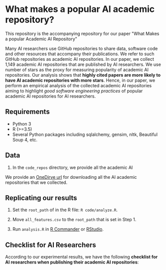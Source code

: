 # What makes a popular AI academic repository?
This repository is the accompanying repository for our paper "What Makes a popular Academic AI Repository"

Many AI researchers use GitHub repositories to share data, software code and other resources that accompany their publications. 
We refer to such GitHub repositories as academic AI repositories. 
In our paper, we collect 1,149 academic AI repositories that are published by AI researchers.
We use number of stars as the proxy for measuring popularity of academic AI repositories.
Our analysis shows that **highly cited papers are more likely to have AI academic repositories with more stars**.
Hence, in our paper, we perform an empirical analysis of the collected academic AI repositories aiming to highlight *good software engineering practices* of popular academic AI repositories for AI researchers.


## Requirements
* Python 3
* R (>=3.5)
* Several Python packages including sqlalchemy, gensim, nltk, Beautiful Soup 4, etc. 

## Data
1. In the `code_repos` directory, we provide all the academic AI


We provide an [OneDirve url](https://zjueducn-my.sharepoint.com/:u:/g/personal/yrfan_zju_edu_cn/EX5d772FSLFPqO-obR0ux0sBpXd3xqBGBpjyiG4MLL1J7w?e=gNAk0F) for downloading all the AI academic repositories that we collected.

## Replicating our results

1. Set the `root_path` of in the R file: `R code/analyze.R`.

2. Move `all_features.csv` to the `root_path` that is set in Step 1.

3. Run `analysis.R` in [R Commander](https://socialsciences.mcmaster.ca/jfox/Misc/Rcmdr/) or [RStudio](https://rstudio.com/).

## Checklist for AI Researchers

According to our experimental results, we have the following **checklist for AI researchers when publishing their academic AI repositories**:
